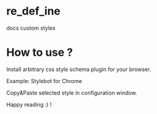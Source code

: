 # re_def_ine

docs custom styles



# How to use ?

Install arbitrary css style schema plugin for your browser.

Example: Stylebot for Chrome

Copy&Paste selected style in configuration window.


Happy reading :) !